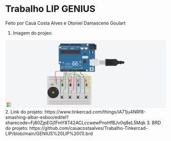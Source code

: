 # Trabalho LIP GENIUS
Feito por Cauã Costa Alves e Otoniel Damasceno Goulart

1. Imagem do projeo:
 <div align="center"> 
    <img src="https://github.com/cauacostaalves/Trabalho-Tinkercad-LIP/blob/main/GENIUS%20LIP.png">
 </div>	
2. Link do projeto:
   https://www.tinkercad.com/things/iA71ju4NRf8-smashing-albar-esboo/editel?sharecode=Fj80ZjpEGj1FmY8T42ACLccwewPnoHfBJv0q8eL5Mqk
3. BRD do projeto:
   https://github.com/cauacostaalves/Trabalho-Tinkercad-LIP/blob/main/GENIUS%20LIP%20(1).brd


